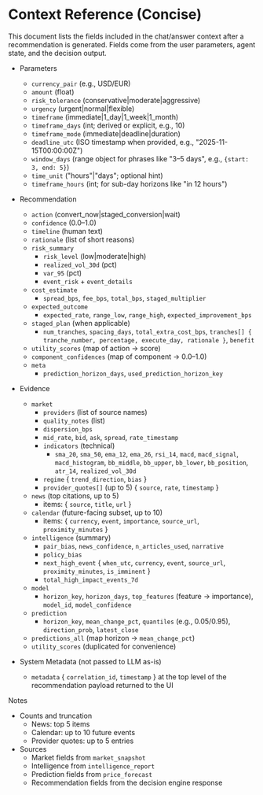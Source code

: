 # Context Reference (Concise)

This document lists the fields included in the chat/answer context after a recommendation is generated. Fields come from the user parameters, agent state, and the decision output.

- Parameters
  - `currency_pair` (e.g., USD/EUR)
  - `amount` (float)
  - `risk_tolerance` (conservative|moderate|aggressive)
  - `urgency` (urgent|normal|flexible)
  - `timeframe` (immediate|1_day|1_week|1_month)
  - `timeframe_days` (int; derived or explicit, e.g., 10)
  - `timeframe_mode` (immediate|deadline|duration)
  - `deadline_utc` (ISO timestamp when provided, e.g., "2025-11-15T00:00:00Z")
  - `window_days` (range object for phrases like "3–5 days", e.g., `{start: 3, end: 5}`)
  - `time_unit` ("hours"|"days"; optional hint)
  - `timeframe_hours` (int; for sub-day horizons like "in 12 hours")

- Recommendation
  - `action` (convert_now|staged_conversion|wait)
  - `confidence` (0.0–1.0)
  - `timeline` (human text)
  - `rationale` (list of short reasons)
  - `risk_summary`
    - `risk_level` (low|moderate|high)
    - `realized_vol_30d` (pct)
    - `var_95` (pct)
    - `event_risk` + `event_details`
  - `cost_estimate`
    - `spread_bps`, `fee_bps`, `total_bps`, `staged_multiplier`
  - `expected_outcome`
    - `expected_rate`, `range_low`, `range_high`, `expected_improvement_bps`
  - `staged_plan` (when applicable)
    - `num_tranches`, `spacing_days`, `total_extra_cost_bps`, `tranches[] { tranche_number, percentage, execute_day, rationale }`, `benefit`
  - `utility_scores` (map of action → score)
  - `component_confidences` (map of component → 0.0–1.0)
  - `meta`
    - `prediction_horizon_days`, `used_prediction_horizon_key`

- Evidence
  - `market`
    - `providers` (list of source names)
    - `quality_notes` (list)
    - `dispersion_bps`
    - `mid_rate`, `bid`, `ask`, `spread`, `rate_timestamp`
    - `indicators` (technical)
      - `sma_20`, `sma_50`, `ema_12`, `ema_26`, `rsi_14`, `macd`, `macd_signal`, `macd_histogram`, `bb_middle`, `bb_upper`, `bb_lower`, `bb_position`, `atr_14`, `realized_vol_30d`
    - `regime` { `trend_direction`, `bias` }
    - `provider_quotes[]` (up to 5) { `source`, `rate`, `timestamp` }
  - `news` (top citations, up to 5)
    - items: { `source`, `title`, `url` }
  - `calendar` (future-facing subset, up to 10)
    - items: { `currency`, `event`, `importance`, `source_url`, `proximity_minutes` }
  - `intelligence` (summary)
    - `pair_bias`, `news_confidence`, `n_articles_used`, `narrative`
    - `policy_bias`
    - `next_high_event` { `when_utc`, `currency`, `event`, `source_url`, `proximity_minutes`, `is_imminent` }
    - `total_high_impact_events_7d`
  - `model`
    - `horizon_key`, `horizon_days`, `top_features` (feature → importance), `model_id`, `model_confidence`
  - `prediction`
    - `horizon_key`, `mean_change_pct`, `quantiles` (e.g., 0.05/0.95), `direction_prob`, `latest_close`
  - `predictions_all` (map horizon → `mean_change_pct`)
  - `utility_scores` (duplicated for convenience)

- System Metadata (not passed to LLM as-is)
  - `metadata` { `correlation_id`, `timestamp` } at the top level of the recommendation payload returned to the UI

Notes
- Counts and truncation
  - News: top 5 items
  - Calendar: up to 10 future events
  - Provider quotes: up to 5 entries
- Sources
  - Market fields from `market_snapshot`
  - Intelligence from `intelligence_report`
  - Prediction fields from `price_forecast`
  - Recommendation fields from the decision engine response
